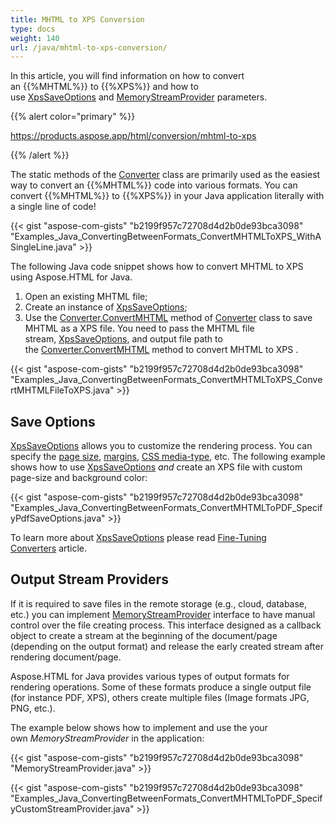 ```yaml
---
title: MHTML to XPS Conversion
type: docs
weight: 140
url: /java/mhtml-to-xps-conversion/
---
```


In this article, you will find information on how to convert an {{%MHTML%}} to {{%XPS%}} and how to use [XpsSaveOptions](https://apireference.aspose.com/java/html/aspose.html.saving/xpssaveoptions) and [MemoryStreamProvider](https://apireference.aspose.com/html/java/com.aspose.html/package-frame) parameters.

{{% alert color="primary" %}} 

<https://products.aspose.app/html/conversion/mhtml-to-xps>

{{% /alert %}} 

The static methods of the [Converter](https://apireference.aspose.com/java/html/aspose.html.converters/converter) class are primarily used as the easiest way to convert an {{%MHTML%}} code into various formats. You can convert {{%MHTML%}} to {{%XPS%}} in your Java application literally with a single line of code!

{{< gist "aspose-com-gists" "b2199f957c72708d4d2b0de93bca3098" "Examples_Java_ConvertingBetweenFormats_ConvertMHTMLToXPS_WithASingleLine.java" >}}

The following Java code snippet shows how to convert MHTML to XPS using Aspose.HTML for Java.

1. Open an existing MHTML file;
1. Create an instance of [XpsSaveOptions](https://apireference.aspose.com/java/html/aspose.html.saving/xpssaveoptions);
1. Use the [Converter.ConvertMHTML](https://apireference.aspose.com/java/html/aspose.html.converters.converter/convertmhtml/methods/9) method of [Converter](https://apireference.aspose.com/java/html/aspose.html.converters/converter) class to save MHTML as a XPS file. You need to pass the MHTML file stream, [XpsSaveOptions](https://apireference.aspose.com/java/html/aspose.html.saving/xpssaveoptions), and output file path to the [Converter.ConvertMHTML](https://apireference.aspose.com/java/html/aspose.html.converters.converter/convertmhtml/methods/9) method to convert MHTML to XPS .

{{< gist "aspose-com-gists" "b2199f957c72708d4d2b0de93bca3098" "Examples_Java_ConvertingBetweenFormats_ConvertMHTMLToXPS_ConvertMHTMLFileToXPS.java" >}}
## **Save Options** ## 
[XpsSaveOptions](https://apireference.aspose.com/java/html/aspose.html.saving/xpssaveoptions) allows you to customize the rendering process. You can specify the [page size](https://apireference.aspose.com/html/java/com.aspose.html.rendering/RenderingOptions#getPageSetup--), [margins](https://apireference.aspose.com/html/java/com.aspose.html.drawing/Page#getMargin--), [CSS media-type](https://apireference.aspose.com/html/java/com.aspose.html.rendering/MediaType), etc. The following example shows how to use [XpsSaveOptions](https://apireference.aspose.com/java/html/aspose.html.saving/xpssaveoptions) *and* create an XPS file with custom page-size and background color:

{{< gist "aspose-com-gists" "b2199f957c72708d4d2b0de93bca3098" "Examples_Java_ConvertingBetweenFormats_ConvertMHTMLToPDF_SpecifyPdfSaveOptions.java" >}}

To learn more about [XpsSaveOptions](https://apireference.aspose.com/html/java/aspose.html.saving/xpssaveoptions) please read [Fine-Tuning Converters](/html/java/fine-tuning-converters/) article.
## **Output Stream Providers** ## 
If it is required to save files in the remote storage (e.g., cloud, database, etc.) you can implement [MemoryStreamProvider](https://apireference.aspose.com/html/java/com.aspose.html/package-frame) interface to have manual control over the file creating process. This interface designed as a callback object to create a stream at the beginning of the document/page (depending on the output format) and release the early created stream after rendering document/page.

Aspose.HTML for Java provides various types of output formats for rendering operations. Some of these formats produce a single output file (for instance PDF, XPS), others create multiple files (Image formats JPG, PNG, etc.).

The example below shows how to implement and use the your own *MemoryStreamProvider* in the application:

{{< gist "aspose-com-gists" "b2199f957c72708d4d2b0de93bca3098" "MemoryStreamProvider.java" >}}

{{< gist "aspose-com-gists" "b2199f957c72708d4d2b0de93bca3098" "Examples_Java_ConvertingBetweenFormats_ConvertMHTMLToPDF_SpecifyCustomStreamProvider.java" >}}
